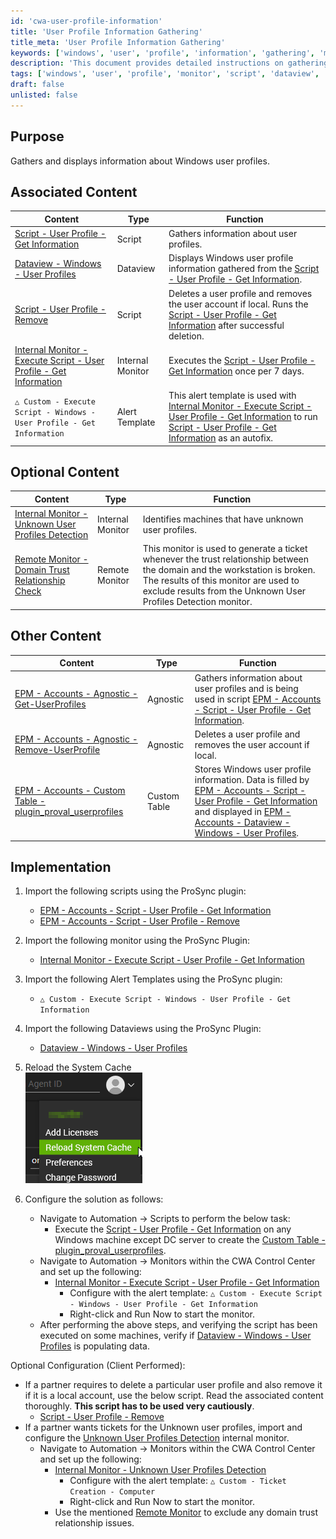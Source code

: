 ```yaml
---
id: 'cwa-user-profile-information'
title: 'User Profile Information Gathering'
title_meta: 'User Profile Information Gathering'
keywords: ['windows', 'user', 'profile', 'information', 'gathering', 'monitor']
description: 'This document provides detailed instructions on gathering and displaying information about Windows user profiles using various scripts and monitors. It includes associated scripts, monitors, and optional configurations for effective management of user profiles.'
tags: ['windows', 'user', 'profile', 'monitor', 'script', 'dataview', 'alert', 'configuration']
draft: false
unlisted: false
---
```

## Purpose

Gathers and displays information about Windows user profiles.

## Associated Content

| Content                                                                                         | Type       | Function                                                                                                   |
|-------------------------------------------------------------------------------------------------|------------|------------------------------------------------------------------------------------------------------------|
| [Script - User Profile - Get Information](https://proval.itglue.com/DOC-5078775-8476496)      | Script     | Gathers information about user profiles.                                                                    |
| [Dataview - Windows - User Profiles](https://proval.itglue.com/DOC-5078775-8476497)          | Dataview   | Displays Windows user profile information gathered from the [Script - User Profile - Get Information](https://proval.itglue.com/DOC-5078775-8476496). |
| [Script - User Profile - Remove](https://proval.itglue.com/DOC-5078775-8481760)              | Script     | Deletes a user profile and removes the user account if local. Runs the [Script - User Profile - Get Information](https://proval.itglue.com/DOC-5078775-8476496) after successful deletion. |
| [Internal Monitor - Execute Script - User Profile - Get Information](https://proval.itglue.com/DOC-5078775-15229730) | Internal Monitor | Executes the [Script - User Profile - Get Information](https://proval.itglue.com/DOC-5078775-8476496) once per 7 days. |
| `△ Custom - Execute Script - Windows - User Profile - Get Information`                       | Alert Template | This alert template is used with [Internal Monitor - Execute Script - User Profile - Get Information](https://proval.itglue.com/DOC-5078775-15229730) to run [Script - User Profile - Get Information](https://proval.itglue.com/DOC-5078775-8476496) as an autofix. |

## Optional Content

| Content                                                                                                         | Type           | Function                                                                                                           |
|-----------------------------------------------------------------------------------------------------------------|----------------|--------------------------------------------------------------------------------------------------------------------|
| [Internal Monitor - Unknown User Profiles Detection](https://proval.itglue.com/DOC-5078775-17869275)         | Internal Monitor | Identifies machines that have unknown user profiles.                                                               |
| [Remote Monitor - Domain Trust Relationship Check](https://proval.itglue.com/5078775/docs/17974580)         | Remote Monitor   | This monitor is used to generate a ticket whenever the trust relationship between the domain and the workstation is broken. The results of this monitor are used to exclude results from the Unknown User Profiles Detection monitor. |

## Other Content

| Content                                                                                                       | Type         | Function                                                                                                           |
|---------------------------------------------------------------------------------------------------------------|--------------|--------------------------------------------------------------------------------------------------------------------|
| [EPM - Accounts - Agnostic - Get-UserProfiles](https://proval.itglue.com/DOC-5078775-8475169)              | Agnostic     | Gathers information about user profiles and is being used in script [EPM - Accounts - Script - User Profile - Get Information](https://proval.itglue.com/DOC-5078775-8476496). |
| [EPM - Accounts - Agnostic - Remove-UserProfile](https://proval.itglue.com/DOC-5078775-8475171)            | Agnostic     | Deletes a user profile and removes the user account if local.                                                     |
| [EPM - Accounts - Custom Table - plugin_proval_userprofiles](https://proval.itglue.com/DOC-5078775-8476498) | Custom Table | Stores Windows user profile information. Data is filled by [EPM - Accounts - Script - User Profile - Get Information](https://proval.itglue.com/DOC-5078775-8476496) and displayed in [EPM - Accounts - Dataview - Windows - User Profiles](https://proval.itglue.com/DOC-5078775-8476497). |

## Implementation

1. Import the following scripts using the ProSync plugin:
   - [EPM - Accounts - Script - User Profile - Get Information](https://proval.itglue.com/DOC-5078775-8476496)
   - [EPM - Accounts - Script - User Profile - Remove](https://proval.itglue.com/DOC-5078775-8481760)

2. Import the following monitor using the ProSync Plugin:
   - [Internal Monitor - Execute Script - User Profile - Get Information](https://proval.itglue.com/DOC-5078775-15229730)

3. Import the following Alert Templates using the ProSync plugin:
   - `△ Custom - Execute Script - Windows - User Profile - Get Information`

4. Import the following Dataviews using the ProSync Plugin:
   - [Dataview - Windows - User Profiles](https://proval.itglue.com/DOC-5078775-8476497)

5. Reload the System Cache  
   ![Reload System Cache](../../static/img/Windows-User-Profiles/image_1.png)

6. Configure the solution as follows:
   - Navigate to Automation → Scripts to perform the below task:
     - Execute the [Script - User Profile - Get Information](https://proval.itglue.com/DOC-5078775-8476496) on any Windows machine except DC server to create the [Custom Table - plugin_proval_userprofiles](https://proval.itglue.com/DOC-5078775-8476498).
   - Navigate to Automation → Monitors within the CWA Control Center and set up the following:
     - [Internal Monitor - Execute Script - User Profile - Get Information](https://proval.itglue.com/DOC-5078775-15229730)
       - Configure with the alert template: `△ Custom - Execute Script - Windows - User Profile - Get Information`
       - Right-click and Run Now to start the monitor.
   - After performing the above steps, and verifying the script has been executed on some machines, verify if [Dataview - Windows - User Profiles](https://proval.itglue.com/DOC-5078775-8476497) is populating data.

Optional Configuration (Client Performed):
- If a partner requires to delete a particular user profile and also remove it if it is a local account, use the below script. Read the associated content thoroughly. **This script has to be used very cautiously**.
  - [Script - User Profile - Remove](https://proval.itglue.com/DOC-5078775-8481760)
- If a partner wants tickets for the Unknown user profiles, import and configure the [Unknown User Profiles Detection](https://proval.itglue.com/DOC-5078775-17869275) internal monitor.
   - Navigate to Automation → Monitors within the CWA Control Center and set up the following:
     - [Internal Monitor - Unknown User Profiles Detection](https://proval.itglue.com/DOC-5078775-17869275)
       - Configure with the alert template: `△ Custom - Ticket Creation - Computer`
       - Right-click and Run Now to start the monitor.
     - Use the mentioned [Remote Monitor](https://proval.itglue.com/5078775/docs/17975723) to exclude any domain trust relationship issues.



